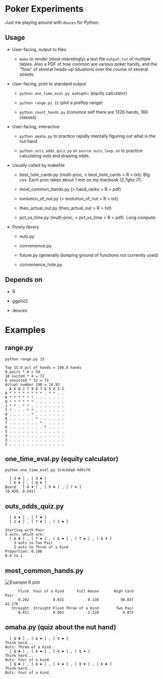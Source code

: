 Poker Experiments
========

Just me playing around with `deuces` for Python.

Usage
--------
* User-facing, output to files

    * `make` to render (most interstingly) a text file `output.txt` of
      multiple tables. Also a PDF of how common are various poker
      hands, and the "flow" of several heads-up situations over the
      course of several streets.

* User-facing, print to standard output

    * `python one_time_eval.py as8sqdtc` (equity calculator)

    * `python range.py 15` (plot a preflop range)

    * `python count_hands.py` (convince self there are 1326 hands, 169
      classes)

* User-facing, interactive

    * `python omaha.py` to practice rapidly mentally figuring out what
      is the nut hand.

    * `python outs_odds_quiz.py` or `source outs_loop.sh` to practice
      calculating outs and drawing odds.

* Usually called by makefile

    * best_hole_cards.py (multi-proc, > best_hole_cards > R > txt).
      Big csv. Each proc takes about 1 min on my macbook (2.7ghz i7).

    * most_common_hands.py (> hand_ranks > R > pdf)

    * evolution_of_nut.py (> evolution_of_nut > R > txt)

    * theo_actual_nut.py (theo_actual_nut > R > txt)

    * pct_vs_time.py (multi-proc, > pct_vs_time > R > pdf). Long
      compute.

* Purely library

    * nuts.py

    * convenience.py

    * future.py (generally dumping ground of functions not currently
      used)

    * convenience_hole.py

Depends on
--------

* R

* ggplot2

* deuces




Examples
========

range.py
--------

`python range.py 15`

    Top 15.0 pct of hands = 198.9 hands
    9 pairs * 6 = 54
    18 suited * 4 = 72
    6 unsuited * 12 = 72
    Actual number 198 = 14.93
      A K Q J T 9 8 7 6 5 4 3 2
    A * * * * * * * * . * * . .
    K * * * * * * . . . . . . .
    Q * * * * * * . . . . . . .
    J * * . * * . . . . . . . .
    T * . . . * * . . . . . . .
    9 . . . . . * . . . . . . .
    8 . . . . . . * . . . . . .
    7 . . . . . . . * . . . . .
    6 . . . . . . . . * . . . .
    5 . . . . . . . . . . . . .
    4 . . . . . . . . . . . . .
    3 . . . . . . . . . . . . .
    2 . . . . . . . . . . . . .

one_time_eval.py (equity calculator)
--------

`python one_time_eval.py 3c4ckdqd 4d9s7d`

      [ 3 ♣ ] , [ 4 ♣ ]  
      [ K ♦ ] , [ Q ♦ ]  
    Board   [ 4 ♦ ] , [ 9 ♠ ] , [ 7 ♦ ]  
    [0.459, 0.541]

outs_odds_quiz.py
--------

      [ A ♠ ] , [ T ♣ ]  
      [ 2 ♦ ] , [ T ♦ ] , [ J ♠ ]  
    
    Starting with Pair
    5 outs, which are:
      [ A ♣ ] , [ T ♠ ] , [ A ❤ ] , [ T ❤ ] , [ A ♦ ]  
        3 outs to Two Pair
        2 outs to Three of a Kind
    Proportion: 0.106
    8.4 to 1

most_common_hands.py
--------

![Example R plot](https://dl.dropboxusercontent.com/u/38640281/github_img/poker-rplot.png)

          Flush  Four of a Kind      Full House       High Card            Pair 
          0.202           0.031           0.138          50.037          42.176 
       Straight  Straight Flush Three of a Kind        Two Pair 
          0.411           0.002           2.128           4.875 

omaha.py (quiz about the nut hand)
--------

      [ Q ♣ ] , [ A ❤ ] , [ 4 ❤ ]  
    Think hard... 
    Nuts: Three of a kind.
      [ Q ♣ ] , [ A ❤ ] , [ 4 ❤ ] , [ Q ♦ ]  
    Think hard... 
    Nuts: Four of a kind.
      [ Q ♣ ] , [ A ❤ ] , [ 4 ❤ ] , [ Q ♦ ] , [ K ♣ ]  
    Think hard... 
    Nuts: Four of a kind.
